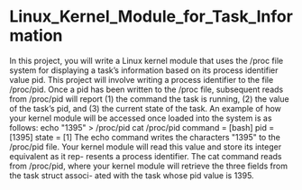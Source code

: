 # Linux_Kernel_Module_for_Task_Information

In this project, you will write a Linux kernel module that uses the /proc file system for displaying a task’s information based on its process identifier value pid. This project will involve writing a process identifier to the file /proc/pid. Once a pid has been written to the /proc file, subsequent reads from /proc/pid will report (1) the command the task is running, (2) the value of the task’s pid, and (3) the current state of the task. An example of how your kernel module will be accessed once loaded into the system is as follows:
   echo "1395" > /proc/pid
   cat /proc/pid
   command = [bash] pid = [1395] state = [1]
The echo command writes the characters "1395" to the /proc/pid file. Your kernel module will read this value and store its integer equivalent as it rep- resents a process identifier. The cat command reads from /proc/pid, where your kernel module will retrieve the three fields from the task struct associ- ated with the task whose pid value is 1395.
